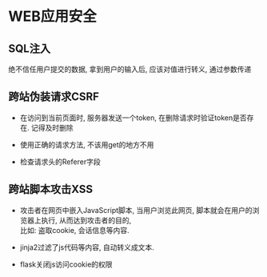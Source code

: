 # WEB应用安全

## SQL注入

绝不信任用户提交的数据, 拿到用户的输入后, 应该对值进行转义, 通过参数传递

## 跨站伪装请求CSRF

- 在访问到当前页面时, 服务器发送一个token, 在删除请求时验证token是否存在. 记得及时删除

- 使用正确的请求方法, 不该用get的地方不用

- 检查请求头的Referer字段



## 跨站脚本攻击XSS

- 攻击者在网页中嵌入JavaScript脚本, 当用户浏览此网页, 脚本就会在用户的浏览器上执行, 从而达到攻击者的目的,   
比如: 盗取cookie, 会话信息等内容.
   
- jinja2过滤了js代码等内容, 自动转义成文本.   

- flask关闭js访问cookie的权限



